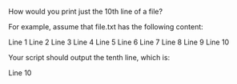 How would you print just the 10th line of a file?

For example, assume that file.txt has the following content:

Line 1
Line 2
Line 3
Line 4
Line 5
Line 6
Line 7
Line 8
Line 9
Line 10

Your script should output the tenth line, which is:

Line 10
